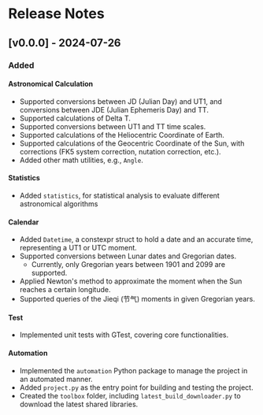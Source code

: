 # Release Notes

## [v0.0.0] - 2024-07-26

### Added

#### Astronomical Calculation
- Supported conversions between JD (Julian Day) and UT1, and conversions between JDE (Julian Ephemeris Day) and TT.
- Supported calculations of Delta T.
- Supported conversions between UT1 and TT time scales.
- Supported calculations of the Heliocentric Coordinate of Earth.
- Supported calculations of the Geocentric Coordinate of the Sun, with corrections (FK5 system correction, nutation correction, etc.).
- Added other math utilities, e.g., `Angle`.

#### Statistics
- Added `statistics`, for statistical analysis to evaluate different astronomical algorithms

#### Calendar
- Added `Datetime`, a constexpr struct to hold a date and an accurate time, representing a UT1 or UTC moment.
- Supported conversions between Lunar dates and Gregorian dates.
  - Currently, only Gregorian years between 1901 and 2099 are supported.
- Applied Newton's method to approximate the moment when the Sun reaches a certain longitude.
- Supported queries of the Jieqi (节气) moments in given Gregorian years.

#### Test
- Implemented unit tests with GTest, covering core functionalities.

#### Automation
- Implemented the `automation` Python package to manage the project in an automated manner.
- Added `project.py` as the entry point for building and testing the project.
- Created the `toolbox` folder, including `latest_build_downloader.py` to download the latest shared libraries.
